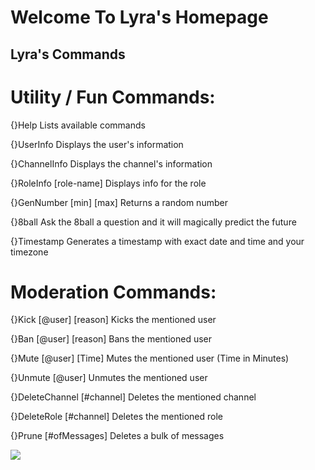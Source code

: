 <h1>Welcome To Lyra's Homepage</h1>

<h2> Lyra's Commands </h2>
<h1>Utility / Fun Commands:</h1>
<p>{}Help                      Lists available commands</p>
<p>{}UserInfo                  Displays the user's information</p>
<p>{}ChannelInfo               Displays the channel's information</p>
<p>{}RoleInfo [role-name]      Displays info for the role</p>
<p>{}GenNumber [min] [max]     Returns a random number</p>
<p>{}8ball                     Ask the 8ball a question and it will magically predict the future</p>
<p>{}Timestamp                 Generates a timestamp with exact date and time and your timezone</p>
<h1>Moderation Commands:</h1>
<p>{}Kick [@user] [reason]     Kicks the mentioned user</p>
<p>{}Ban [@user] [reason]      Bans the mentioned user</p>
<p>{}Mute [@user] [Time]       Mutes the mentioned user (Time in Minutes)</p>
<p>{}Unmute [@user]            Unmutes the mentioned user</p>
<p>{}DeleteChannel [#channel]  Deletes the mentioned channel</p>
<p>{}DeleteRole [#channel]     Deletes the mentioned role</p>
<p>{}Prune [#ofMessages]       Deletes a bulk of messages</p>




<a href="https://discordbots.org/bot/404804721669570563">
  <img src="https://discordbots.org/api/widget/404804721669570563.svg" />
</a>
